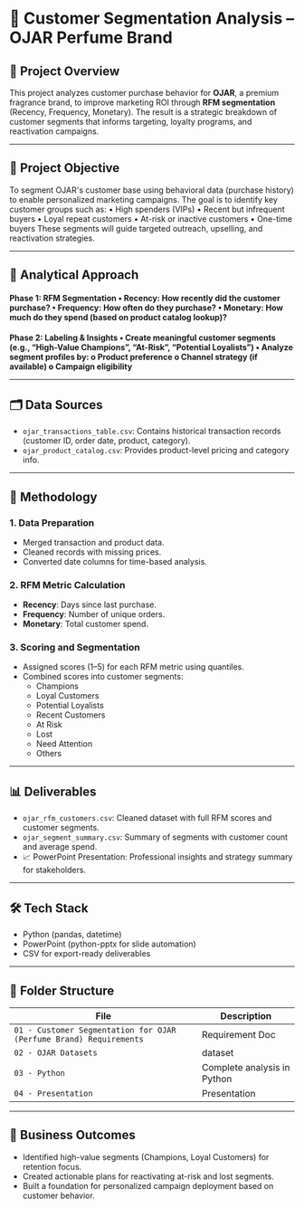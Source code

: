 # 🧼 Customer Segmentation Analysis – OJAR Perfume Brand

## 📌 Project Overview

This project analyzes customer purchase behavior for **OJAR**, a premium fragrance brand, to improve marketing ROI through **RFM segmentation** (Recency, Frequency, Monetary). The result is a strategic breakdown of customer segments that informs targeting, loyalty programs, and reactivation campaigns.

---

## 🎯 Project Objective
To segment OJAR's customer base using behavioral data (purchase history) to enable personalized marketing campaigns. The goal is to identify key customer groups such as:
•	High spenders (VIPs)
•	Recent but infrequent buyers
•	Loyal repeat customers
•	At-risk or inactive customers
•	One-time buyers
These segments will guide targeted outreach, upselling, and reactivation strategies.

---

## 🧠 Analytical Approach
<h4> Phase 1: RFM Segmentation
•	Recency: How recently did the customer purchase?
•	Frequency: How often do they purchase?
•	Monetary: How much do they spend (based on product catalog lookup)?
<h4> Phase 2: Labeling & Insights
•	Create meaningful customer segments (e.g., “High-Value Champions”, “At-Risk”, “Potential Loyalists”)
•	Analyze segment profiles by:
o	Product preference
o	Channel strategy (if available)
o	Campaign eligibility

---

## 🗂️ Data Sources

- `ojar_transactions_table.csv`: Contains historical transaction records (customer ID, order date, product, category).
- `ojar_product_catalog.csv`: Provides product-level pricing and category info.

---

## 🧠 Methodology

### 1. Data Preparation
- Merged transaction and product data.
- Cleaned records with missing prices.
- Converted date columns for time-based analysis.

### 2. RFM Metric Calculation
- **Recency**: Days since last purchase.
- **Frequency**: Number of unique orders.
- **Monetary**: Total customer spend.

### 3. Scoring and Segmentation
- Assigned scores (1–5) for each RFM metric using quantiles.
- Combined scores into customer segments:
  - Champions
  - Loyal Customers
  - Potential Loyalists
  - Recent Customers
  - At Risk
  - Lost
  - Need Attention
  - Others

---

## 📊 Deliverables

- `ojar_rfm_customers.csv`: Cleaned dataset with full RFM scores and customer segments.
- `ojar_segment_summary.csv`: Summary of segments with customer count and average spend.
- 📈 PowerPoint Presentation: Professional insights and strategy summary for stakeholders.

---

## 🛠️ Tech Stack

- Python (pandas, datetime)
- PowerPoint (python-pptx for slide automation)
- CSV for export-ready deliverables

---

## 📁 Folder Structure

| File | Description |
|------|-------------|
| `01 - Customer Segmentation for OJAR (Perfume Brand) Requirements` | Requirement Doc |
| `02 - OJAR Datasets` | dataset |
| `03 - Python` | Complete analysis in Python |
| `04 - Presentation` | Presentation |


---

## 🎯 Business Outcomes

- Identified high-value segments (Champions, Loyal Customers) for retention focus.
- Created actionable plans for reactivating at-risk and lost segments.
- Built a foundation for personalized campaign deployment based on customer behavior.


